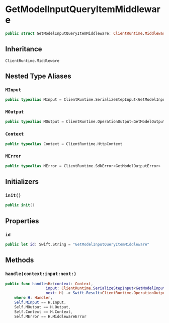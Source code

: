 # GetModelInputQueryItemMiddleware

``` swift
public struct GetModelInputQueryItemMiddleware: ClientRuntime.Middleware 
```

## Inheritance

`ClientRuntime.Middleware`

## Nested Type Aliases

### `MInput`

``` swift
public typealias MInput = ClientRuntime.SerializeStepInput<GetModelInput>
```

### `MOutput`

``` swift
public typealias MOutput = ClientRuntime.OperationOutput<GetModelOutputResponse>
```

### `Context`

``` swift
public typealias Context = ClientRuntime.HttpContext
```

### `MError`

``` swift
public typealias MError = ClientRuntime.SdkError<GetModelOutputError>
```

## Initializers

### `init()`

``` swift
public init() 
```

## Properties

### `id`

``` swift
public let id: Swift.String = "GetModelInputQueryItemMiddleware"
```

## Methods

### `handle(context:input:next:)`

``` swift
public func handle<H>(context: Context,
                  input: ClientRuntime.SerializeStepInput<GetModelInput>,
                  next: H) -> Swift.Result<ClientRuntime.OperationOutput<GetModelOutputResponse>, MError>
    where H: Handler,
    Self.MInput == H.Input,
    Self.MOutput == H.Output,
    Self.Context == H.Context,
    Self.MError == H.MiddlewareError
```
